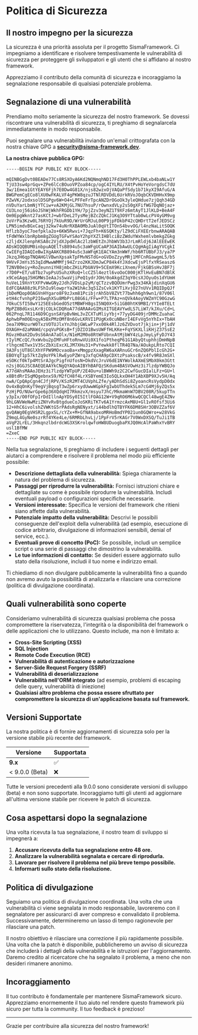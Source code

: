 # Politica di Sicurezza

## Il nostro impegno per la sicurezza

La sicurezza è una priorità assoluta per il progetto SismaFramework. Ci impegniamo a identificare e risolvere tempestivamente le vulnerabilità di sicurezza per proteggere gli sviluppatori e gli utenti che si affidano al nostro framework.

Apprezziamo il contributo della comunità di sicurezza e incoraggiamo la segnalazione responsabile di qualsiasi potenziale problema.

## Segnalazione di una vulnerabilità

Prendiamo molto seriamente la sicurezza del nostro framework. Se dovessi riscontrare una vulnerabilità di sicurezza, ti preghiamo di segnalarcela immediatamente in modo responsabile.

Puoi segnalare una vulnerabilità inviando un'email crittografata con la nostra chiave GPG a **[security@sisma-framework.dev](mailto:security@sisma-framework.dev)**.

**La nostra chiave pubblica GPG:**

```
-----BEGIN PGP PUBLIC KEY BLOCK-----

mQINBGgDvt0BEADe77Cs8RSXOyA6Kd2NQNmqhND17Fd3H0ThPPLEWLxb4baNLw1Y
TjU33sw4prGqv+ZPe6lCcBOuoVPZoa84cp/ogC4IYLRU/X4tPvHoYeVorgdsC7dU
3w/1Emea1GtYEAY6Fjh7E0Dw4G81X/njs82wzxOjVAQaPfSdy1b71kyXI9AfuG/A
BWGPemCgECo8lXU0wFKALVF4gPKW8qzuJTNlRDVDdL6UrkRVoJOqbCKVDHHvX9mp
PZwVK/2odxsolD5GPgv6W+O4+LPFFeFrTpcANZDrOGoOk3yleQHdue7zjQqh34GD
nVDuYarLbmNjYTCiw+vA2KMjGL7NU7hsuP/rOwnxdVLy2sS0gXFifWG7DqNOjaz+
CU3Lnoj56i6oJShWjWkhFRGDb1YH/7pjZzv3eyNZ1T9XFz6mtAyT1JlKLD+BeA4F
Om9EpgWknt27asKCtJ+wbfDeL2TysMejBZcZQkCJ1Kq3O9YTtab0wLcPV4yGM9vg
2oVrPa3Kzw0L76RYOj7kUuR9D/WrUrGMJuL00P9jpFDkbP42cQHDrtT2efJEDSCz
LPN5imdvBGxCaqj32kw74uNrRXBA0MbJuAl0qVtITOnS4bvvOG/l4nzNaLitSOQK
Hflzb3yoC7oefpkla2o+6KW5Rwvi+7JqzFh+K6SQKty/lZ9dCiFXEErbnwARAQAB
tFdWYWxlbnRpbm8gZGUgTGFwYSAoY2hpYXZlIHBlciBzZWduYWxhemlvbmkgZGkg
c2ljdXJlenphKSA8c2VjdXJpdHlAc2lzbWEtZnJhbWV3b3JrLmRldj6JAlEEEwEK
ADsWIQQBUM0inbpuAQElTsB894u5c3aWFgUCaAP3GAIbAwULCQgHAgIiAgYVCgkI
CwIEFgIDAQIeBwIXgAAKCRB894u5c3aWFqK1EACYAm3nWWf/hb6RTUBbFJ3/ya7P
JkzqJH6qpTNQAHGlVBwnXpsakTpFMvNSTdG+oGVDoZzyyMRj1MFCnRGawgmL5/b5
9HVvFJmYs353qIdMwwWMMfj94Zrzo2KKJDmJwCP84k4YJXdcwEjsPlfxYRSeasz6
T2NVB0eiy+RoZeunniYH8jmbcZHiLPbUAV9+5CEmX9KciXnem/FjkGBSsHvJBF7j
r7D0P+ET/u8Tbz7vpPsU5uhzXRoQ+lcCZ5l4eztl6voOoC000jKTlHvEuBN7dBlK
x9CeGAgqJ5HGMWsIeAaJs5waVjiPeQ1ydrJOH/0oAkgdZ3qY0csXJOyuOs1dYUmH
huVeL19XnYtXFPvWwGNy2JdhJVDsLp2yM/qCTzzvBQOUmrPwg3x34KAjdinXqGU6
EdFCQAA88z9LFShIu9lowprYa2W1hAc3q51ZsCvk1KYTiXvjO27nUVv1RQIDpQJf
jbDeMQop0OAGVnHYgaro8F9zJxm81PcibjrAh5bV8ZVt77bwhh6gh9wn1/87V06l
etH4cfvnhpP2I6wqhXSu8MbPrL08G6i/FFw+P7LTPAz+nQVk4AoyVWZmYC90GzwG
7OkuCSfI58wY125EEsbGedO5ztMBWFH8gsI5NQ0X+5i1GB0htK9MBI/YYIe8TELt
MpPZ8BdGxsLKr8jCOLkCDQRoA77dARAAvGIMsXITGEAVYwdLS7LiW7/kJXu/Cd+L
062PnqL7R1146D9CgsnSAYpBvNmL3vZCXTuMliyYbj+77yyDG409jrDMMcZuahaC
AphwbPm0OEnqyA5BxPMzOMf8n6GvLKRVI1PUgKx0cuNBerI4EFvVg5nYhIx+TbAH
3ea7XMHzurW0TxzVOTUJlxYnJhbjGWLwP7xx00k4RlJz6ZVDvot7jkjin+jPj1dV
OXAGH+d2aMAWd/cpqVuPGKsB+fjDZIO1BwsUWFfHLKKe+FqYSKXLliKHjZ37SsE2
RGvzH0aX2Du9sS6AnA7aOlx/N1eM2M0o8RtWFUbnxAtMjbWY4zLpJmyLyFyDJY43
tIylMCcQC/hxWvbu2pIMFuHFtoRnwVUi0X1fo1PtheqP61G1AbyQtuphhjDmHNpB
rlhgcmETwx1V3ScZbXiExcXLJM7XHu31+PvYewkk8flTR4Q7Na/AOukpLRto7CQI
3A3FsjUT8GlXhYFPW9MOcvaoBa+xMmgpzXxagRW6aXARnuGCr6nZQ6PblIcGh2G+
EBOYqT1p57ktZq9oYPklRwEyoPZWrqJxfqCHA9pCDXtzPsakscB/x4fv9R8JmSXl
eSOKcf0kTp4MtSrAJgcPigfnUfosN+DkdVcJruV6dE1NYWolkAXmESMbX0km3Gtt
n2sj8GGJSC8AEQEAAYkCNgQYAQoAIBYhBAFQzSKdum4BASVOwHz3i7lzdpYWBQJo
A77dAhsMAAoJEHz3i7lzdpYWTpUP/2E4Ou+ulBWWh9z2C2CwfGucDIalLFz+GU+l
x8BtdRrISqMQgebnxS9/M2fCH8f4LrXSBYemE3Io5QLkxOH4Y1AbXBP9XJv5H/Aq
nwA/CpQApCgn4CJfjRPV/KSzR2MT4CUVphLZfe/yADhSdSi8ZyoancRsVydpD0dx
Ov4xBqOnKyT9egVjBqsgT3wZp6rxydUwwWGpkFgIwbUThdek5Lm7cG4Mj6yZQs5x
PzHjPO/NUwrGpe6p36XQdqHI7RkmzvX/msyu7JhC/MkmaWnW7DBV208R/5kupTTn
y3pIx/O0fOFpIrDdIllnApYDSy0I5ItlFOAG12W+V9qRO6M6kwQCQCl48wgE4ZNv
9hLGNVWeNwMziZNYvRvBtgdueCoJoSKRiTKTv6A1YrmzcAxM8U+Gl1vROfsf3Ui6
12+HhC6ivolshZVWKtG5rPAdsRgNENyxt/i44bdlhQTBYFK6DM8SHr3OBVZZaf6V
gvQAWg0EgVHSR2LgpxSL/cYZx+M+GfNA9abxoMRHoBmdYP021un0GQWro+w28VkG
Z9mqL4GyNe0szrRf4YKe4Le/6RMRbLhvLj/1PpFrV5rKAGr7V0WxDXSQ/TuJi1TB
aVqP2LrEL/3HkqnzlbdrdcWG3XSKrolqwfoHW8UDuogbaPXJQ0HcAlPaWhxYvBRY
usl1BfMW
=ZxeC
-----END PGP PUBLIC KEY BLOCK-----
```

Nella tua segnalazione, ti preghiamo di includere i seguenti dettagli per aiutarci a comprendere e risolvere il problema nel modo più efficiente possibile:

* **Descrizione dettagliata della vulnerabilità:** Spiega chiaramente la natura del problema di sicurezza.
* **Passaggi per riprodurre la vulnerabilità:** Fornisci istruzioni chiare e dettagliate su come è possibile riprodurre la vulnerabilità. Includi eventuali payload o configurazioni specifiche necessarie.
* **Versioni interessate:** Specifica le versioni del framework che ritieni siano affette dalla vulnerabilità.
* **Potenziale impatto della vulnerabilità:** Descrivi le possibili conseguenze dell'exploit della vulnerabilità (ad esempio, esecuzione di codice arbitrario, divulgazione di informazioni sensibili, denial of service, ecc.).
* **Eventuali prove di concetto (PoC):** Se possibile, includi un semplice script o una serie di passaggi che dimostrino la vulnerabilità.
* **Le tue informazioni di contatto:** Se desideri essere aggiornato sullo stato della risoluzione, includi il tuo nome e indirizzo email.

Ti chiediamo di non divulgare pubblicamente la vulnerabilità fino a quando non avremo avuto la possibilità di analizzarla e rilasciare una correzione (politica di divulgazione coordinata).

## Quali vulnerabilità sono coperte

Consideriamo vulnerabilità di sicurezza qualsiasi problema che possa compromettere la riservatezza, l'integrità o la disponibilità del framework o delle applicazioni che lo utilizzano. Questo include, ma non è limitato a:

* **Cross-Site Scripting (XSS)**
* **SQL Injection**
* **Remote Code Execution (RCE)**
* **Vulnerabilità di autenticazione e autorizzazione**
* **Server-Side Request Forgery (SSRF)**
* **Vulnerabilità di deserializzazione**
* **Vulnerabilità nell'ORM integrato** (ad esempio, problemi di escaping delle query, vulnerabilità di iniezione)
* **Qualsiasi altro problema che possa essere sfruttato per compromettere la sicurezza di un'applicazione basata sul framework.**

## Versioni Supportate

La nostra politica è di fornire aggiornamenti di sicurezza solo per la versione stabile più recente del framework.

| Versione | Supportata |
|---|---|
| **9.x** | ✅ |
| < 9.0.0 (Beta) | ❌ |

Tutte le versioni precedenti alla 9.0.0 sono considerate versioni di sviluppo (beta) e non sono supportate. Incoraggiamo tutti gli utenti ad aggiornare all'ultima versione stabile per ricevere le patch di sicurezza.

## Cosa aspettarsi dopo la segnalazione

Una volta ricevuta la tua segnalazione, il nostro team di sviluppo si impegnerà a:

1. **Accusare ricevuta della tua segnalazione entro 48 ore.**
2. **Analizzare la vulnerabilità segnalata e cercare di riprodurla.**
3. **Lavorare per risolvere il problema nel più breve tempo possibile.**
4. **Informarti sullo stato della risoluzione.**

## Politica di divulgazione

Seguiamo una politica di divulgazione coordinata. Una volta che una vulnerabilità ci viene segnalata in modo responsabile, lavoreremo con il segnalatore per assicurarci di aver compreso e convalidato il problema. Successivamente, determineremo un lasso di tempo ragionevole per rilasciare una patch.

Il nostro obiettivo è rilasciare una correzione il più rapidamente possibile. Una volta che la patch è disponibile, pubblicheremo un avviso di sicurezza che includerà i dettagli della vulnerabilità e le istruzioni per l'aggiornamento. Daremo credito al ricercatore che ha segnalato il problema, a meno che non desideri rimanere anonimo.

## Incoraggiamento

Il tuo contributo è fondamentale per mantenere SismaFramework sicuro. Apprezziamo enormemente il tuo aiuto nel rendere questo framework più sicuro per tutta la community. Il tuo feedback è prezioso!

---

Grazie per contribuire alla sicurezza del nostro framework!
